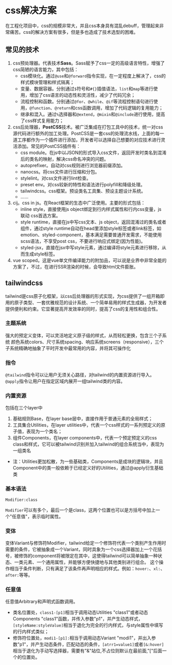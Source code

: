 # css解决方案
在工程化项目中，css的规模非常大，并且css本身具有混乱debuff，管理起来非常痛苦。css的解决方案有很多，但是多也造成了技术选型的困难。

## 常见的技术
1. css预处理器。代表技术**Sass**。Sass赋予了css一定的高级语言特性，增强了css简陋的语言能力，其中包括：
   + css模块化。通过`@use`和`@forward`指令实现，在一定程度上解决了，css的样式模块管理和样式隔离；
   + 变量、数据容器。分别通过`$`符号和`#{}`插值语法，`list`和`map`等进行使用，增加了css语言的动态性和灵活性，减少了代码冗余；
   + 流程控制和函数。分别通过`@for`、`@while`、`@if`等流程控制语句进行使用，`@function`、`@return`和css函数调用，增加了代码逻辑的复用能力；
   + 继承和混入。通过`%`选择器和`@extend`，`@mixin`和`@include`进行使用，提高了css样式复用能力；
2. css后处理器，**PostCSS**技术。被广泛集成在打包工具中的技术，统一对css源代码进行额外的加工处理。PostCSS是一套css的处理流水线，上面的每一道工序都作为一个插件进行添加，开发者可以选择自己想要的对应技术进行灵活添加。常见的PostCSS插件有：
   + css module。在js中以JSON的形式导入css文件，返回开发时类名到混淆后的类名的映射，解决css命名冲突的问题。
   + autoprefixer。自动对css规则进行浏览器前缀添加。
   + nanocss。将css文件进行压缩和分包。
   + stylelint。对css文件进行lint检查。
   + preset env。对css较新的特性和语法进行polyfill和降级处理。
   + tailwindcss。css框架。预设类名工具集、预设主题设计系统。
   + ……
3. cij。css in js。在React框架的生态中广泛使用。主要的形式包括：
   + inline style，直接使用js object绑定到行内样式属性和行内css变量，js 联动 css首选方案。
   + style runtime，直接在js中写css文本、js object，返回混淆过的类名或者组件，通过style runtime自动在head里添加style标签或者link标签，如emotion、styled-component，基本满足需要普通开发需求，不能使用scss语法，不享受post css，不要进行响应式绑定(因为性能)。
   + styled-jsx，直接在jsx中写style元素，通过编译将style元素进行移除，从而生成style标签。
4. vue scoped。这是vue单文件编译能力的附加品，可以说是业界中非常全能的方案了，不过，在进行SSR渲染的时候，会导致html文件膨胀。

## tailwindcss
tailwind是css原子化框架，以css后处理器的形式实现，为css提供了一组开箱即用的原子类型、一套优雅规范的设计系统、一个简单易用的样式生成器，为开发者提供便利和约束。它显著提高开发效率的同时，提高了css的复用性和组合性。

### 主题系统
强大的预定义变体，可以灵活地定义原子级的样式，从而轻松更换，包含三个子系统
颜色系统colors、尺寸系统spacing、响应系统screens（responsive），三个子系统精确地抽象了平时开发中最常用的内容，并将其可操作化

### 指令
`@tailwind`指令可以让用户无须关心路径，对tailwind的内置资源进行导入。
`@apply`指令让用户在指定区域内展开一组tailwind类的内容。

### 内置资源
包括在三个layer中
1. 基础规则Base，在layer base层中，直接作用于普通元素的全局样式；
2. 工具集合Utilities，在layer utilities中，代表一个css样式的一系列预定义的原子值，表现为一个类名；
3. 组件Components，在layer components中，代表一个预定预定义的css class和样式，它可以被tailwind识别并加入tailwind的组合系统当中，表现为一组类名
+ 注：Utilities更加松散，为一些基础类，Components是成块的逻辑块，并且Component中的类一般依赖于已经定义好的Utilities，通过@apply衍生基础类

### 基本语法
```
Modifier:class
```
`Modifier`可以有多个，最后一个是class，这两个位置也可以是方括号中加上一个"任意值"，表示临时属性。

### 变体
变体Variant与修饰符Modifier，tailwind给定一个修饰符代表一个类别产生作用时需要的条件，它被抽象成一个Variant，同时具象为一个css选择器加上一个花括号，被修饰的component将被限定在其中，这使得tailwind可以简单抽象一种状态、一类元素、一个通用属性，并能够方便快捷地与其他类别进行组合。
这个操作相当于条件判断，只有满足了该条件再声明相应的样式。例如：`hover:`、`xl:`、`after:`等等。

### 任意值
任意值Arbitrary和声明式函数调用。
+ 类名位置处，`class1-[p1]`相当于调用动态Utilities "class1"或者动态Components "class1"函数，并传入参数"p1"，并产生动态样式，`[styleName:styleValue]`相当于退化为完全的行内样式，与style属性中填写的行内样式类似；
+ 修饰符位置处，`modi1-[p1]:`相当于调用动态Variant "modi1"，并出入参数"p1"，并产生动态条件，匹配动态的条件，`[atrr1=value1]`或者`[&:hover]`相当于退化为手动写选择器，需要有"&"站位,不占位则默认在最前面,"\["后面一个的位置处。